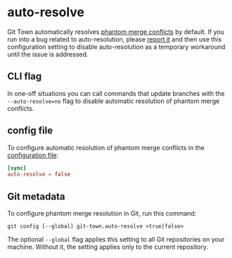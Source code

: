 # auto-resolve

Git Town automatically resolves
[phantom merge conflicts](../stacked-changes.md#avoid-phantom-merge-conflicts)
by default. If you run into a bug related to auto-resolution, please
[report it](https://github.com/git-town/git-town/issues) and then use this
configuration setting to disable auto-resolution as a temporary workaround until
the issue is addressed.

## CLI flag

In one-off situations you can call commands that update branches with the
`--auto-resolve=no` flag to disable automatic resolution of phantom merge
conflicts.

## config file

To configure automatic resolution of phantom merge conflicts in the
[configuration file](../configuration-file.md):

```toml
[sync]
auto-resolve = false
```

## Git metadata

To configure phantom merge resolution in Git, run this command:

```wrap
git config [--global] git-town.auto-resolve <true|false>
```

The optional `--global` flag applies this setting to all Git repositories on
your machine. Without it, the setting applies only to the current repository.
